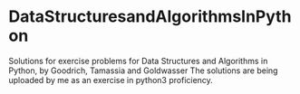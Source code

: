 # DataStructuresandAlgorithmsInPython
Solutions for exercise problems for Data Structures and Algorithms in Python, by Goodrich, Tamassia and Goldwasser
The solutions are being uploaded by me as an exercise in python3 proficiency.
